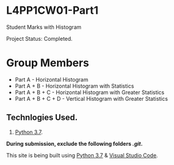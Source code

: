 # L4PP1CW01-Part1
Student Marks with Histogram

Project Status: Completed.

# Group Members
+ Part A - Horizontal Histogram
+ Part A + B - Horizontal Histogram with Statistics
+ Part A + B + C - Horizontal Histogram with Greater Statistics
+ Part A + B + C + D - Vertical Histogram with Greater Statistics
## Technlogies Used.
1. [Python 3.7](https://docs.python.org/3/whatsnew/3.7.html).

**During submission, exclude the following folders *.git*.**

This site is being built using [Python 3.7](https://docs.python.org/3/whatsnew/3.7.html) & [Visual Studio Code](https://code.visualstudio.com/).